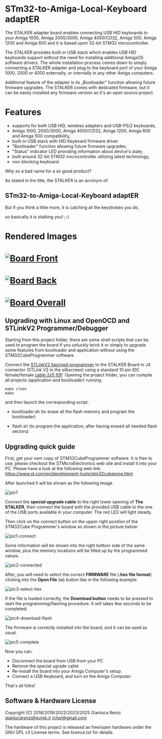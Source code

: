 STm32-to-Amiga-Local-Keyboard adaptER
=====================================

The STALKER adapter board enables connecting USB HID keyboards to your Amiga 1000, Amiga 2000/3000, Amiga 4000/CD32, Amiga 500, Amiga 1200 and Amiga 600 and it is based upon 32-bit STM32 microcontroller.

The STALKER provides built-in USB stack which enables USB HID keyboards support without the need for installing additional AmigaOS software drivers. The whole installation process comes down to simply connecting a STALKER adapter and plug to the keyboard port of your Amiga 1000, 2000 or 4000 externally, or internally in any other Amiga computers.

Additional feature of the adapter is its „Bootloader” function allowing future firmware upgrades.
The STALKER comes with dedicated firmware, but it can be easily installed any firmware version as it's an open source project.

Features
========

* supports for both USB HID, wireless adapters and USB-PS/2 keyboards,
* Amiga 1000, 2000/3000, Amiga 4000/CD32, Amiga 1200, Amiga 600 and Amiga 500 compatibility,
* built-in USB stack with HID Keyboard firmware driver
* "Bootloader" function allowing future firmware upgrades,
* "Status" indicator LED providing information about device's state,
* built around 32-bit STM32 microcontroller utilizing latest technology,
* non-blocking keyboard.

Why so a bad name for a so good product?

As stated in the title, the STALKER is an acronym of:

STm32-to-Amiga-Local-Keyboard adaptER
-------------------------------------

But if you think a little more, it is catching all the keystrokes you do,

so basically it is stalking you! ;-)

# Rendered Images
# [![](hw/AmigaKeyboardAdapters/StandAlone-Adapter/images/StandAlone-Adapter-f.png "Board Front")](#features)
# [![](hw/AmigaKeyboardAdapters/StandAlone-Adapter/images/StandAlone-Adapter-b.png "Board Back")](#features)
# [![](hw/AmigaKeyboardAdapters/StandAlone-Adapter/images/StandAlone-Adapter.png "Board Overall")](#features)

Upgrading with Linux and OpenOCD and STLinkV2 Programmer/Debugger
-----------------------------------------------------------------
Starting from this project folder, there are some shell scripts
that can be used to program the board if you unluckly brick it or simply to upgrade
some features from bootloader and application without using the STM32CubeProgrammer software.

Connect the [STLinkV2 jtag/swd programmer](https://it.aliexpress.com/item/1005005293861493.html?src=google&src=google&albch=shopping&acnt=494-037-6276&slnk=&plac=&mtctp=&albbt=Google_7_shopping&albagn=888888&isSmbAutoCall=false&needSmbHouyi=false&albcp=19215268799&albag=&trgt=&crea=it1005005293861493&netw=x&device=c&albpg=&albpd=it1005005293861493&gad_source=1&gclid=CjwKCAiA75itBhA6EiwAkho9e9Ok9PTFKaCFdsAMpPSbBLCq1OQtwuj0-TzUiPkTw3kzGwD3cOH9dRoCA5QQAvD_BwE&gclsrc=aw.ds&aff_fcid=d493d20850c64605be1501f0d54beda6-1705426166888-01099-UneMJZVf&aff_fsk=UneMJZVf&aff_platform=aaf&sk=UneMJZVf&aff_trace_key=d493d20850c64605be1501f0d54beda6-1705426166888-01099-UneMJZVf&terminal_id=d32dafb4e34148a48d22c2edf9d0f94b&afSmartRedirect=y&gatewayAdapt=glo2ita)
to the STALKER Board in J4 connector (STLink V2 in the silkscreen) using a standard 10 pin IDC female/female [cable 2x5 10P](https://it.aliexpress.com/item/1005003161799870.html?spm=a2g0o.productlist.main.3.4e647234kvSKE1&algo_pvid=74dab80a-ec8c-4818-bb77-7391a24769ef&aem_p4p_detail=202401160933194312512568752080000676956&algo_exp_id=74dab80a-ec8c-4818-bb77-7391a24769ef-1&pdp_npi=4%40dis%21EUR%214.74%211.61%21%21%215.06%211.72%21%402103956b17054263991973081e262b%2112000024427578441%21sea%21IT%210%21AB&curPageLogUid=Utv522cxXgsn&utparam-url=scene%3Asearch%7Cquery_from%3A&search_p4p_id=202401160933194312512568752080000676956_2).
Opening the project folder, you can compile all projects (application and bootloader) running:
```
make clean
make
```
and then launch the corresponding script:

* bootloader.sh (to erase all the flash memory and program the bootloader)

* flash.sh (to program the application, after having erased all needed flash sectors)


Upgrading quick guide
---------------------
First, get your own copy of STM32CubeProgrammer software.
It is free to use, please checkout the STMicroElectronics web site and install it into your PC.
Please have a look at the following web link: https://www.st.com/en/development-tools/stm32cubeprog.html

After launched it will be shown as the following image.

![pic1](https://user-images.githubusercontent.com/22798919/219906340-83e0abf5-7d11-4da2-b882-8896653abf63.png)

Connect the <b>special upgrade cable</b> to the right lower opening of <b>The STALKER</b>, then connect the board with the provided USB cable to the one of the USB ports available in your computer. The red LED will light steady.

Then click on the connect button on the upper right position of the STM32Cube Programmer's window as shown in the picture below:

![pic1-connect](https://user-images.githubusercontent.com/22798919/219906316-8d8b55ae-dc68-4bae-b0f4-8fe2d6cec071.png)

Some information will be shown into the right bottom side of the same window, plus the memory locations will be filled up by the programmed values.

![pic2-connected](https://user-images.githubusercontent.com/22798919/219906386-4c811574-6689-47c4-8744-b4ac94b1f7e0.png)

After, you will need to select the correct <b>FIRMWARE</b> file (<b>.hex file format</b>) clicking into the <b>Open File</b> tab button like in the following example:

![pic3-select-hex](https://user-images.githubusercontent.com/22798919/219906407-b783084b-6df9-425e-9266-d689db07113c.png)

If the file is loaded correctly, the <b>Download button</b> needs to be pressed to start the programming/flashing procedure. It will takes few seconds to be completed.

![pic4-download-flash](https://user-images.githubusercontent.com/22798919/219906426-8261f1b7-b1df-463f-b3c8-6042e0b08809.png)

The firmware is correctly installed into the board, and it can be used as usual.

![pic5-complete](https://user-images.githubusercontent.com/22798919/219906448-3876d894-80b7-4723-b005-8a08f07171c3.png)

Now you can:

* Disconnect the board from USB from your PC
* Remove the special ugrade cable
* Re-install the board into your Amiga Computer's setup.
* Connect a USB Keyboard, and turn on the Amiga Computer.

That's all folks!


Software & Hardware License
---------------------------
Copyright (C) 2018/2019/2022/2023/2025 Gianluca Renzi <gianlucarenzi@eurek.it> <icjtqr@gmail.com>

The hardware of this project is released as free/open hardware under the
GNU GPL v3 License terms. See licence.txt for details.

